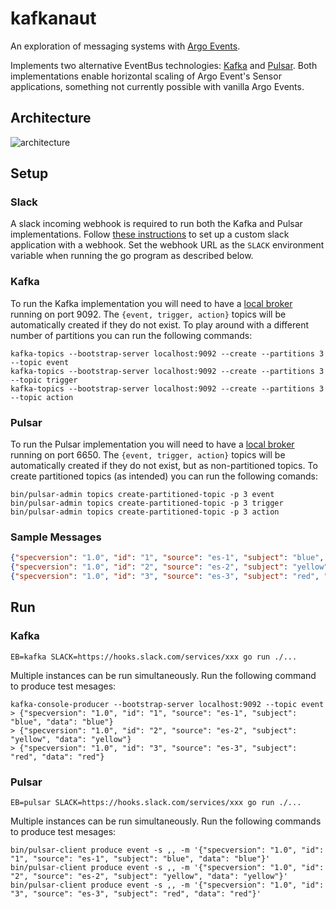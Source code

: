 # kafkanaut
An exploration of messaging systems with [Argo Events](https://argoproj.github.io/argo-events/).

Implements two alternative EventBus technologies: [Kafka](https://kafka.apache.org/) and [Pulsar](https://pulsar.apache.org/). Both implementations enable horizontal scaling of Argo Event's Sensor applications, something not currently possible with vanilla Argo Events.

## Architecture
![architecture](https://user-images.githubusercontent.com/1387834/208555850-fcf1fd54-656d-4d91-a5c8-2d0497f9aa47.png)

## Setup
### Slack
A slack incoming webhook is required to run both the Kafka and Pulsar implementations. Follow [these instructions](https://slack.com/help/articles/115005265063-Incoming-webhooks-for-Slack) to set up a custom slack application with a webhook. Set the webhook URL as the `SLACK` environment variable when running the go program as described below.

### Kafka
To run the Kafka implementation you will need to have a [local broker](https://kafka.apache.org/quickstart) running on port 9092. The `{event, trigger, action}` topics will be automatically created if they do not exist. To play around with a different number of partitions you can run the following commands:
```
kafka-topics --bootstrap-server localhost:9092 --create --partitions 3 --topic event
kafka-topics --bootstrap-server localhost:9092 --create --partitions 3 --topic trigger
kafka-topics --bootstrap-server localhost:9092 --create --partitions 3 --topic action
```

### Pulsar
To run the Pulsar implementation you will need to have a [local broker](https://pulsar.apache.org/docs/2.10.x/getting-started-standalone/) running on port 6650. The `{event, trigger, action}` topics will be automatically created if they do not exist, but as non-partitioned topics. To create partitioned topics (as intended) you can run the following comands:
```
bin/pulsar-admin topics create-partitioned-topic -p 3 event
bin/pulsar-admin topics create-partitioned-topic -p 3 trigger
bin/pulsar-admin topics create-partitioned-topic -p 3 action
```

### Sample Messages
```json
{"specversion": "1.0", "id": "1", "source": "es-1", "subject": "blue", "data": "blue"}
{"specversion": "1.0", "id": "2", "source": "es-2", "subject": "yellow", "data": "yellow"}
{"specversion": "1.0", "id": "3", "source": "es-3", "subject": "red", "data": "red"}
```

## Run
### Kafka
```
EB=kafka SLACK=https://hooks.slack.com/services/xxx go run ./...
```

Multiple instances can be run simultaneously. Run the following command to produce test mesages:
```
kafka-console-producer --bootstrap-server localhost:9092 --topic event
> {"specversion": "1.0", "id": "1", "source": "es-1", "subject": "blue", "data": "blue"}
> {"specversion": "1.0", "id": "2", "source": "es-2", "subject": "yellow", "data": "yellow"}
> {"specversion": "1.0", "id": "3", "source": "es-3", "subject": "red", "data": "red"}
```

### Pulsar
```
EB=pulsar SLACK=https://hooks.slack.com/services/xxx go run ./...
```

Multiple instances can be run simultaneously. Run the following commands to produce test mesages:
```
bin/pulsar-client produce event -s ,, -m '{"specversion": "1.0", "id": "1", "source": "es-1", "subject": "blue", "data": "blue"}'
bin/pulsar-client produce event -s ,, -m '{"specversion": "1.0", "id": "2", "source": "es-2", "subject": "yellow", "data": "yellow"}'
bin/pulsar-client produce event -s ,, -m '{"specversion": "1.0", "id": "3", "source": "es-3", "subject": "red", "data": "red"}'
```

